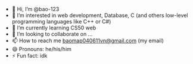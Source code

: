 - 👋 Hi, I’m @bao-123
- 👀 I’m interested in web development, Database, C (and others low-level programming languages like C++ or C#)
- 🌱 I’m currently learning CS50 web
- 💞️ I’m looking to collaborate on ...
- 📫 How to reach me baomap040611vn@gmail.com (my email)
- 😄 Pronouns: he/his/him
- ⚡ Fun fact: idk

<!---
bao-123/bao-123 is a ✨ special ✨ repository because its `README.md` (this file) appears on your GitHub profile.
You can click the Preview link to take a look at your changes.
--->
